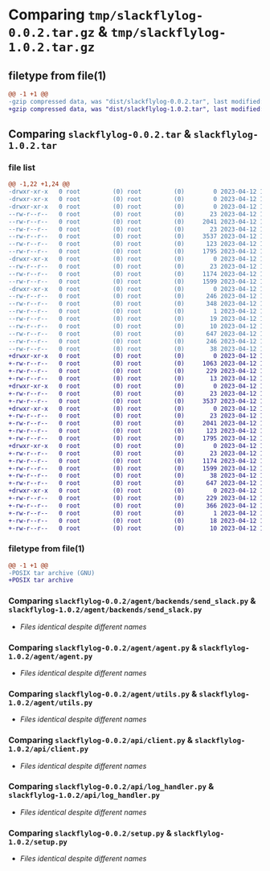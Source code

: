 # Comparing `tmp/slackflylog-0.0.2.tar.gz` & `tmp/slackflylog-1.0.2.tar.gz`

## filetype from file(1)

```diff
@@ -1 +1 @@
-gzip compressed data, was "dist/slackflylog-0.0.2.tar", last modified: Wed Apr 12 11:03:55 2023, max compression
+gzip compressed data, was "dist/slackflylog-1.0.2.tar", last modified: Wed Apr 12 11:09:52 2023, max compression
```

## Comparing `slackflylog-0.0.2.tar` & `slackflylog-1.0.2.tar`

### file list

```diff
@@ -1,22 +1,24 @@
-drwxr-xr-x   0 root         (0) root         (0)        0 2023-04-12 11:03:55.000000 slackflylog-0.0.2/
-drwxr-xr-x   0 root         (0) root         (0)        0 2023-04-12 11:03:55.000000 slackflylog-0.0.2/agent/
-drwxr-xr-x   0 root         (0) root         (0)        0 2023-04-12 11:03:55.000000 slackflylog-0.0.2/agent/backends/
--rw-r--r--   0 root         (0) root         (0)       23 2023-04-12 11:00:39.000000 slackflylog-0.0.2/agent/backends/__init__.py
--rw-r--r--   0 root         (0) root         (0)     2041 2023-04-12 11:00:39.000000 slackflylog-0.0.2/agent/backends/send_slack.py
--rw-r--r--   0 root         (0) root         (0)       23 2023-04-12 11:00:39.000000 slackflylog-0.0.2/agent/__init__.py
--rw-r--r--   0 root         (0) root         (0)     3537 2023-04-12 11:00:39.000000 slackflylog-0.0.2/agent/agent.py
--rw-r--r--   0 root         (0) root         (0)      123 2023-04-12 11:00:39.000000 slackflylog-0.0.2/agent/log.py
--rw-r--r--   0 root         (0) root         (0)     1795 2023-04-12 11:00:39.000000 slackflylog-0.0.2/agent/utils.py
-drwxr-xr-x   0 root         (0) root         (0)        0 2023-04-12 11:03:55.000000 slackflylog-0.0.2/api/
--rw-r--r--   0 root         (0) root         (0)       23 2023-04-12 11:00:39.000000 slackflylog-0.0.2/api/__init__.py
--rw-r--r--   0 root         (0) root         (0)     1174 2023-04-12 11:00:39.000000 slackflylog-0.0.2/api/client.py
--rw-r--r--   0 root         (0) root         (0)     1599 2023-04-12 11:00:39.000000 slackflylog-0.0.2/api/log_handler.py
-drwxr-xr-x   0 root         (0) root         (0)        0 2023-04-12 11:03:55.000000 slackflylog-0.0.2/slackflylog.egg-info/
--rw-r--r--   0 root         (0) root         (0)      246 2023-04-12 11:03:55.000000 slackflylog-0.0.2/slackflylog.egg-info/PKG-INFO
--rw-r--r--   0 root         (0) root         (0)      348 2023-04-12 11:03:55.000000 slackflylog-0.0.2/slackflylog.egg-info/SOURCES.txt
--rw-r--r--   0 root         (0) root         (0)        1 2023-04-12 11:03:55.000000 slackflylog-0.0.2/slackflylog.egg-info/dependency_links.txt
--rw-r--r--   0 root         (0) root         (0)       19 2023-04-12 11:03:55.000000 slackflylog-0.0.2/slackflylog.egg-info/requires.txt
--rw-r--r--   0 root         (0) root         (0)       10 2023-04-12 11:03:55.000000 slackflylog-0.0.2/slackflylog.egg-info/top_level.txt
--rw-r--r--   0 root         (0) root         (0)      647 2023-04-12 11:03:46.000000 slackflylog-0.0.2/setup.py
--rw-r--r--   0 root         (0) root         (0)      246 2023-04-12 11:03:55.000000 slackflylog-0.0.2/PKG-INFO
--rw-r--r--   0 root         (0) root         (0)       38 2023-04-12 11:03:55.000000 slackflylog-0.0.2/setup.cfg
+drwxr-xr-x   0 root         (0) root         (0)        0 2023-04-12 11:09:52.747115 slackflylog-1.0.2/
+-rw-r--r--   0 root         (0) root         (0)     1063 2023-04-12 10:42:59.000000 slackflylog-1.0.2/LICENSE
+-rw-r--r--   0 root         (0) root         (0)      229 2023-04-12 11:09:52.747115 slackflylog-1.0.2/PKG-INFO
+-rw-r--r--   0 root         (0) root         (0)       13 2023-04-12 10:42:59.000000 slackflylog-1.0.2/README.md
+drwxr-xr-x   0 root         (0) root         (0)        0 2023-04-12 11:09:52.746116 slackflylog-1.0.2/agent/
+-rw-r--r--   0 root         (0) root         (0)       23 2023-04-12 10:42:59.000000 slackflylog-1.0.2/agent/__init__.py
+-rw-r--r--   0 root         (0) root         (0)     3537 2023-04-12 10:42:59.000000 slackflylog-1.0.2/agent/agent.py
+drwxr-xr-x   0 root         (0) root         (0)        0 2023-04-12 11:09:52.746116 slackflylog-1.0.2/agent/backends/
+-rw-r--r--   0 root         (0) root         (0)       23 2023-04-12 10:42:59.000000 slackflylog-1.0.2/agent/backends/__init__.py
+-rw-r--r--   0 root         (0) root         (0)     2041 2023-04-12 10:42:59.000000 slackflylog-1.0.2/agent/backends/send_slack.py
+-rw-r--r--   0 root         (0) root         (0)      123 2023-04-12 10:42:59.000000 slackflylog-1.0.2/agent/log.py
+-rw-r--r--   0 root         (0) root         (0)     1795 2023-04-12 10:42:59.000000 slackflylog-1.0.2/agent/utils.py
+drwxr-xr-x   0 root         (0) root         (0)        0 2023-04-12 11:09:52.746116 slackflylog-1.0.2/api/
+-rw-r--r--   0 root         (0) root         (0)       23 2023-04-12 10:42:59.000000 slackflylog-1.0.2/api/__init__.py
+-rw-r--r--   0 root         (0) root         (0)     1174 2023-04-12 10:42:59.000000 slackflylog-1.0.2/api/client.py
+-rw-r--r--   0 root         (0) root         (0)     1599 2023-04-12 10:42:59.000000 slackflylog-1.0.2/api/log_handler.py
+-rw-r--r--   0 root         (0) root         (0)       38 2023-04-12 11:09:52.747115 slackflylog-1.0.2/setup.cfg
+-rw-r--r--   0 root         (0) root         (0)      647 2023-04-12 11:09:46.000000 slackflylog-1.0.2/setup.py
+drwxr-xr-x   0 root         (0) root         (0)        0 2023-04-12 11:09:52.747115 slackflylog-1.0.2/slackflylog.egg-info/
+-rw-r--r--   0 root         (0) root         (0)      229 2023-04-12 11:09:52.000000 slackflylog-1.0.2/slackflylog.egg-info/PKG-INFO
+-rw-r--r--   0 root         (0) root         (0)      366 2023-04-12 11:09:52.000000 slackflylog-1.0.2/slackflylog.egg-info/SOURCES.txt
+-rw-r--r--   0 root         (0) root         (0)        1 2023-04-12 11:09:52.000000 slackflylog-1.0.2/slackflylog.egg-info/dependency_links.txt
+-rw-r--r--   0 root         (0) root         (0)       18 2023-04-12 11:09:52.000000 slackflylog-1.0.2/slackflylog.egg-info/requires.txt
+-rw-r--r--   0 root         (0) root         (0)       10 2023-04-12 11:09:52.000000 slackflylog-1.0.2/slackflylog.egg-info/top_level.txt
```

### filetype from file(1)

```diff
@@ -1 +1 @@
-POSIX tar archive (GNU)
+POSIX tar archive
```

### Comparing `slackflylog-0.0.2/agent/backends/send_slack.py` & `slackflylog-1.0.2/agent/backends/send_slack.py`

 * *Files identical despite different names*

### Comparing `slackflylog-0.0.2/agent/agent.py` & `slackflylog-1.0.2/agent/agent.py`

 * *Files identical despite different names*

### Comparing `slackflylog-0.0.2/agent/utils.py` & `slackflylog-1.0.2/agent/utils.py`

 * *Files identical despite different names*

### Comparing `slackflylog-0.0.2/api/client.py` & `slackflylog-1.0.2/api/client.py`

 * *Files identical despite different names*

### Comparing `slackflylog-0.0.2/api/log_handler.py` & `slackflylog-1.0.2/api/log_handler.py`

 * *Files identical despite different names*

### Comparing `slackflylog-0.0.2/setup.py` & `slackflylog-1.0.2/setup.py`

 * *Files identical despite different names*

